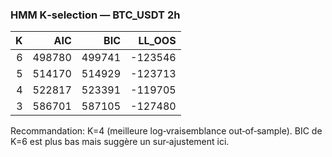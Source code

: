 ### HMM K‑selection — BTC_USDT 2h

|   K |    AIC |    BIC |   LL_OOS |
|----:|-------:|-------:|---------:|
|   6 | 498780 | 499741 |  -123546 |
|   5 | 514170 | 514929 |  -123713 |
|   4 | 522817 | 523391 |  -119705 |
|   3 | 586701 | 587105 |  -127480 |

Recommandation: K=4 (meilleure log‑vraisemblance out‑of‑sample). BIC de K=6 est plus bas mais suggère un sur‑ajustement ici.